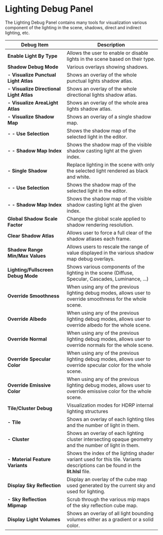 # Lighting Debug Panel

The Lighting Debug Panel contains many tools for visualization various component of the lighting in the scene, shadows,  direct and indirect lighting, etc.

| **Debug Item**                          | **Description**                                              |
| --------------------------------------- | ------------------------------------------------------------ |
| **Enable Light By Type**                | Allows the user to enable or disable lights in the scene based on their type. |
| **Shadow Debug Mode**                   | Various overlays showing shadows.                            |
| **- Visualize Punctual Light Atlas**    | Shows an overlay of the whole punctual lights shadow atlas.  |
| **- Visualize Directional Light Atlas** | Shows an overlay of the whole directional lights shadow atlas. |
| **- Visualize AreaLight Atlas**         | Shows an overlay of the whole area lights shadow atlas.      |
| **- Visualize Shadow Map**              | Shows an overlay of a single shadow map.                     |
| **- - Use Selection**                   | Shows the shadow map of the selected light in the editor.    |
| **- - Shadow Map Index**                | Shows the shadow map of the visible shadow casting light at the given index. |
| **- Single Shadow**                     | Replace lighting in the scene with only the selected light rendered as black and white. |
| **- - Use Selection**                   | Shows the shadow map of the selected light in the editor.    |
| **- - Shadow Map Index**                | Shows the shadow map of the visible shadow casting light at the given index. |
| **Global Shadow Scale Factor**          | Change the global scale applied to shadow rendering resolution. |
| **Clear Shadow Atlas**                  | Allows user to force a full clear of the shadow atlases each frame. |
| **Shadow Range Min/Max Values**         | Allows users to rescale the range of value displayed in the various shadow map debug overlays. |
| **Lighting/Fullscreen Debug Mode**      | Shows various components of the lighting in the scene (Diffuse, Specular, Cascades, Luminance, ...) |
| **Override Smoothness**                 | When using any of the previous lighting debug modes, allows user to override smoothness for the whole scene. |
| **Override Albedo**                     | When using any of the previous lighting debug modes, allows user to override albedo for the whole scene. |
| **Override Normal**                     | When using any of the previous lighting debug modes, allows user to override normals for the whole scene. |
| **Override Specular Color**             | When using any of the previous lighting debug modes, allows user to override specular color for the whole scene. |
| **Override Emissive Color**             | When using any of the previous lighting debug modes, allows user to override emissive color for the whole scene. |
| **Tile/Cluster Debug**                  | Visualization modes for HDRP internal lighting structures    |
| **- Tile**                              | Shows an overlay of each lighting tiles and the number of light in them. |
| **- Cluster**                           | Shows an overlay of each lighting cluster intersecting opaque geometry and the number of light in them. |
| **- Material Feature Variants**         | Shows the index of the lighting shader variant used for this tile. Variants descriptions can be found in the **lit.hlsl** file. |
| **Display Sky Reflection**              | Display an overlay of the cube map used generated by the current sky and used for lighting. |
| **- Sky Reflection Mipmap**             | Scrub through the various mip maps of the sky reflection cube map. |
| **Display Light Volumes**               | Shows an overlay of all light bounding volumes either as a gradient or a solid color. |

